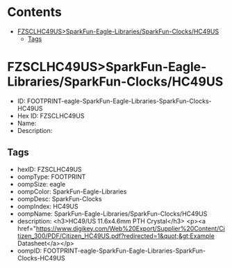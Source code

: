 



Contents
========

* [FZSCLHC49US>SparkFun-Eagle-Libraries/SparkFun-Clocks/HC49US](#fzsclhc49ussparkfun-eagle-librariessparkfun-clockshc49us)
	* [Tags](#tags)

# FZSCLHC49US>SparkFun-Eagle-Libraries/SparkFun-Clocks/HC49US

- ID: FOOTPRINT-eagle-SparkFun-Eagle-Libraries-SparkFun-Clocks-HC49US
- Hex ID: FZSCLHC49US
- Name: 
- Description: 

## Tags

- hexID: FZSCLHC49US
- oompType: FOOTPRINT
- oompSize: eagle
- oompColor: SparkFun-Eagle-Libraries
- oompDesc: SparkFun-Clocks
- oompIndex: HC49US
- oompName: SparkFun-Eagle-Libraries/SparkFun-Clocks/HC49US
- description: &lt;h3&gt;HC49/US 11.6x4.6mm PTH Crystal&lt;/h3&gt;
&lt;p&gt;&lt;a href=&quot;https://www.digikey.com/Web%20Export/Supplier%20Content/Citizen_300/PDF/Citizen_HC49US.pdf?redirected=1&quot;&gt;Example Datasheet&lt;/a&gt;&lt;/p&gt;
- oompID: FOOTPRINT-eagle-SparkFun-Eagle-Libraries-SparkFun-Clocks-HC49US
